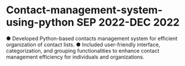 # Contact-management-system-using-python    SEP 2022-DEC 2022
● Developed Python-based contacts management system for efficient
organization of contact lists.
● Included user-friendly interface, categorization, and grouping
functionalities to enhance contact management efficiency for
individuals and organizations.

